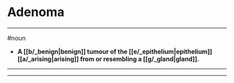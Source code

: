 # Adenoma
---
#noun
- **A [[b/_benign|benign]] tumour of the [[e/_epithelium|epithelium]] [[a/_arising|arising]] from or resembling a [[g/_gland|gland]].**
---
---
